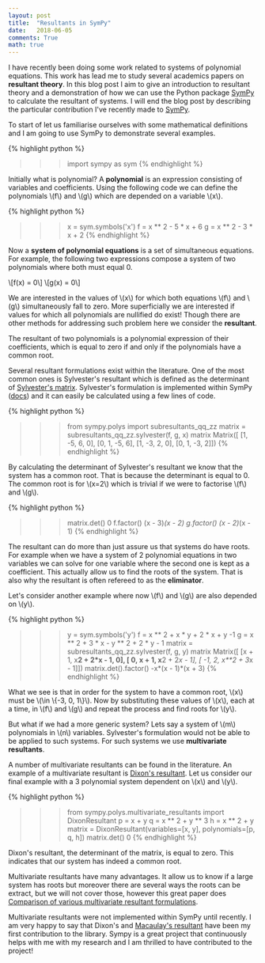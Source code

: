 ```yaml
---
layout: post
title:  "Resultants in SymPy"
date:   2018-06-05
comments: True
math: true
---
```


I have recently been doing some work related to systems of polynomial equations. This work
has lead me to study several academics papers on **resultant theory**. In this blog
post I aim to give an introduction to resultant theory and a demonstration of
how we can use the Python package [SymPy](http://www.sympy.org/en/index.html)
to calculate the resultant of systems. I will end the blog post by describing the
particular contribution I've recently made to [SymPy](http://www.sympy.org/en/index.html).

To start of let us familiarise ourselves with some mathematical definitions
and I am going to use SymPy to demonstrate several examples.

{% highlight python %}
>>> import sympy as sym
{% endhighlight %}
 
Initially what is polynomial? Α **polynomial** is an expression consisting of
variables and coefficients. Using the following code we can define the polynomials
\\(f\\) and \\(g\\) which are depended on a variable \\(x\\).

{% highlight python %}
>>> x = sym.symbols('x')
>>> f = x ** 2 - 5 * x + 6
>>> g = x ** 2 - 3 * x + 2
{% endhighlight %}

Now a **system of polynomial equations** is a set of simultaneous equations.
For example, the following two expressions compose a system of two polynomials
where both must equal 0.

\\[f(x) = 0\\]
\\[g(x) = 0\\]

We are interested in the values of \\(x\\) for which both equations \\(f\\) and \\(g\\)
simultaneously fall to zero. More superficially we are interested if values for
which all polynomials are nullified do exist! Though there are other methods for addressing
such problem here we consider the **resultant**. 

The resultant of two polynomials is a polynomial expression of their coefficients,
which is equal to zero if and only if the polynomials have a common root.

Several resultant formulations exist within the literature. One of the most common
ones is Sylvester's resultant which is defined as the determinant of
[Sylvester's matrix](http://mathworld.wolfram.com/SylvesterMatrix.html). Sylvester's
formulation is implemented within SymPy ([docs](http://docs.sympy.org/latest/modules/polys/internals.html?highlight=sylvester))
and it can easily be calculated using a few lines of code.

{% highlight python %}
>>> from sympy.polys import subresultants_qq_zz
>>> matrix = subresultants_qq_zz.sylvester(f, g, x)
>>> matrix
Matrix([
[1, -5,  6, 0],
[0,  1, -5, 6],
[1, -3,  2, 0],
[0,  1, -3, 2]])
{% endhighlight %}

By calculating the determinant of Sylvester's resultant we know that the
system has a common root. That is because the determinant is equal to 0.
The common root is for \\(x=2\\) which is trivial if we were to factorise
\\(f\\) and \\(g\\).

{% highlight python %}
>>> matrix.det()
0
>>> f.factor()
(x - 3)*(x - 2)
>>> g.factor()
(x - 2)*(x - 1)
{% endhighlight %}

The resultant can do more than just assure us that systems do have roots. For
example when we have a system of 2 polynomial equations in two variables we can solve for one variable
where the second one is kept as a coefficient. This actually allow us to find the
roots of the system. That is also why the resultant is often refereed to as the
**eliminator**. 

Let's consider another example where now \\(f\\) and \\(g\\) are also depended
on \\(y\\).

{% highlight python %}
>>> y = sym.symbols('y')
>>> f = x ** 2 + x * y + 2 * x + y -1
>>> g = x ** 2 + 3 * x - y ** 2 + 2 * y - 1
>> matrix = subresultants_qq_zz.sylvester(f, g, y)
>> matrix
Matrix([
[x + 1, x**2 + 2*x - 1,              0],
[    0,          x + 1, x**2 + 2*x - 1],
[   -1,              2, x**2 + 3*x - 1]])
>>> matrix.det().factor()
-x*(x - 1)*(x + 3)
{% endhighlight %}

What we see is that in order for the system to have a common root, \\(x\\) must be \\(\in \\{-3, 0, 1\\}\\).
Now by substituting these values of \\(x\\), each at a time, in \\(f\\) and
\\(g\\) and repeat the process and find roots for \\(y\\).

But what if we had a more generic system? Lets say a system of \\(m\\) polynomials in
\\(n\\) variables. Sylvester's formulation would not be able to be applied to
such systems. For such systems we use **multivariate resultants**. 

A number of multivariate resultants can be found in the literature. An example of a
multivariate resultant is [Dixon's resultant](https://pdfs.semanticscholar.org/074d/652f97d07a2d5150764c2f448a6d98d3ab3b.pdf).
Let us consider our final example with a 3 polynomial system dependent on
\\(x\\) and \\(y\\).

{% highlight python %}
>>> from sympy.polys.multivariate_resultants import DixonResultant
>>> p = x + y
>>> q = x ** 2 + y ** 3
>>> h = x ** 2 + y
>>> matrix = DixonResultant(variables=[x, y], polynomials=[p, q, h])
>>> matrix.det()
0
{% endhighlight %}

Dixon's resultant, the determinant of the matrix, is equal to zero. This indicates
that our system has indeed a common root.

Multivariate resultants have many advantages. It allow us to know if a large
system has roots but moreover there are several ways the roots can be extract,
but we will not cover those, however this great paper does
[Comparison of various multivariate resultant formulations](https://dl.acm.org/citation.cfm?id=220370).

Multivariate resultants were not implemented within SymPy until recently. I am very
happy to say that Dixon's and [Macaulay's resultant](https://projecteuclid.org/euclid.chmm/1263317746)
have been my first contribution to the library. Sympy is a great project that continuously
helps with me with my research and I am thrilled to have contributed to the project!